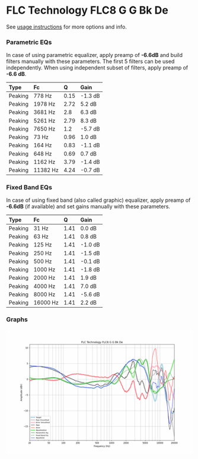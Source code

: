# FLC Technology FLC8 G G Bk De
See [usage instructions](https://github.com/jaakkopasanen/AutoEq#usage) for more options and info.

### Parametric EQs
In case of using parametric equalizer, apply preamp of **-6.6dB** and build filters manually
with these parameters. The first 5 filters can be used independently.
When using independent subset of filters, apply preamp of **-6.6 dB**.

| Type    | Fc       |    Q | Gain    |
|:--------|:---------|:-----|:--------|
| Peaking | 778 Hz   | 0.15 | -1.3 dB |
| Peaking | 1978 Hz  | 2.72 | 5.2 dB  |
| Peaking | 3681 Hz  | 2.8  | 6.3 dB  |
| Peaking | 5261 Hz  | 2.79 | 8.3 dB  |
| Peaking | 7650 Hz  | 1.2  | -5.7 dB |
| Peaking | 73 Hz    | 0.96 | 1.0 dB  |
| Peaking | 164 Hz   | 0.83 | -1.1 dB |
| Peaking | 648 Hz   | 0.69 | 0.7 dB  |
| Peaking | 1162 Hz  | 3.79 | -1.4 dB |
| Peaking | 11382 Hz | 4.24 | -0.7 dB |

### Fixed Band EQs
In case of using fixed band (also called graphic) equalizer, apply preamp of **-6.6dB**
(if available) and set gains manually with these parameters.

| Type    | Fc       |    Q | Gain    |
|:--------|:---------|:-----|:--------|
| Peaking | 31 Hz    | 1.41 | 0.0 dB  |
| Peaking | 63 Hz    | 1.41 | 0.8 dB  |
| Peaking | 125 Hz   | 1.41 | -1.0 dB |
| Peaking | 250 Hz   | 1.41 | -1.5 dB |
| Peaking | 500 Hz   | 1.41 | -0.1 dB |
| Peaking | 1000 Hz  | 1.41 | -1.8 dB |
| Peaking | 2000 Hz  | 1.41 | 1.9 dB  |
| Peaking | 4000 Hz  | 1.41 | 7.0 dB  |
| Peaking | 8000 Hz  | 1.41 | -5.6 dB |
| Peaking | 16000 Hz | 1.41 | 2.2 dB  |

### Graphs
![](./FLC%20Technology%20FLC8%20G%20G%20Bk%20De.png)